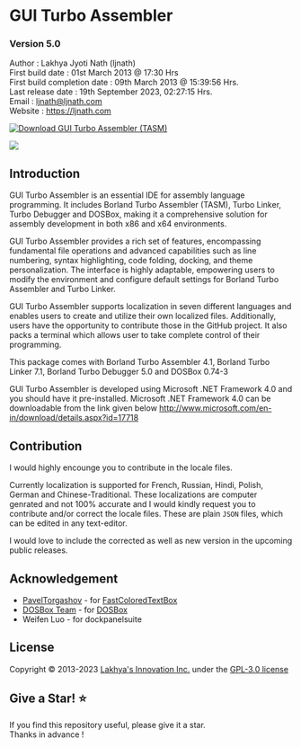 # GUI Turbo Assembler

### Version 5.0
Author : Lakhya Jyoti Nath (ljnath)<br>
First build date : 01st March 2013 @ 17:30 Hrs<br>
First build completion date : 09th March 2013 @ 15:39:56 Hrs.<br>
Last release date : 19th September 2023, 02:27:15 Hrs.<br>
Email : ljnath@ljnath.com<br>
Website : https://ljnath.com</br>

[![Download GUI Turbo Assembler (TASM)](https://img.shields.io/sourceforge/dw/guitasm8086.svg)](https://sourceforge.net/projects/guitasm8086/files/latest/download)

<img src="guitasm.gif" aligh="center"/>


## Introduction

GUI Turbo Assembler is an essential IDE for assembly language programming. It includes Borland Turbo Assembler (TASM), Turbo Linker, Turbo Debugger and DOSBox, making it a comprehensive solution for assembly development in both x86 and x64 environments.

GUI Turbo Assembler provides a rich set of features, encompassing fundamental file operations and advanced capabilities such as line numbering, syntax highlighting, code folding, docking, and theme personalization. The interface is highly adaptable, empowering users to modify the environment and configure default settings for Borland Turbo Assembler and Turbo Linker.

GUI Turbo Assembler supports localization in seven different languages and enables users to create and utilize their own localized files. Additionally, users have the opportunity to contribute those in the GitHub project. It also packs a terminal which allows user to take complete control of their programming.

This package comes with Borland Turbo Assembler 4.1, Borland Turbo Linker 7.1, Borland Turbo Debugger 5.0 and DOSBox 0.74-3

GUI Turbo Assembler is developed using Microsoft .NET Framework 4.0 and you should have it pre-installed. Microsoft .NET Framework 4.0 can be downloadable from the link given below
http://www.microsoft.com/en-in/download/details.aspx?id=17718


## Contribution

I would highly encounge you to contribute in the locale files. 

Currently localization is supported for French, Russian, Hindi, Polish, German and Chinese-Traditional. These localizations are computer genrated and not 100% accurate and I would kindly request you to contribute and/or correct the locale files. These are plain `JSON` files, which can be edited in any text-editor.

I would love to include the corrected as well as new version in the upcoming public releases.

## Acknowledgement
* [PavelTorgashov]([https://github.com/PavelTorgashov]) - for [FastColoredTextBox]([https://github.com/PavelTorgashov/FastColoredTextBox])
* [DOSBox Team]([https://www.dosbox.com/crew.php]) - for [DOSBox]([https://www.dosbox.com/])
* Weifen Luo - for dockpanelsuite


## License
Copyright © 2013-2023 [Lakhya's Innovation Inc.](https://github.com/ljnath/) under the [GPL-3.0 license](https://github.com/ljnath/GuiTurboAssembler/blob/main/LICENSE)

## Give a Star! ⭐️

If you find this repository useful, please give it a star.<br>
Thanks in advance !

